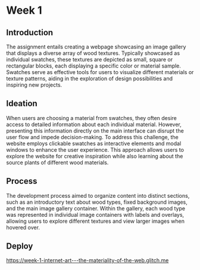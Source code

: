 # Week 1

## Introduction
The assignment entails creating a webpage showcasing an image gallery that displays a diverse array of wood textures. Typically showcased as individual swatches, these textures are depicted as small, square or rectangular blocks, each displaying a specific color or material sample. Swatches serve as effective tools for users to visualize different materials or texture patterns, aiding in the exploration of design possibilities and inspiring new projects.

## Ideation
When users are choosing a material from swatches, they often desire access to detailed information about each individual material. However, presenting this information directly on the main interface can disrupt the user flow and impede decision-making. To address this challenge, the website employs clickable swatches as interactive elements and modal windows to enhance the user experience. This approach allows users to explore the website for creative inspiration while also learning about the source plants of different wood materials. 

## Process
The development process aimed to organize content into distinct sections, such as an introductory text about wood types, fixed background images, and the main image gallery container. Within the gallery, each wood type was represented in individual image containers with labels and overlays, allowing users to explore different textures and view larger images when hovered over.

## Deploy
https://week-1-internet-art---the-materiality-of-the-web.glitch.me
